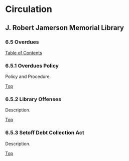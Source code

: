 [0]: /README.md
[6.5]: overdues.md

# Circulation
## J. Robert Jamerson Memorial Library
### 6.5 Overdues
[Table of Contents][0]

### 6.5.1 Overdues Policy [](#overdue-policy)
Policy and Procedure.

[Top][6.5]

### 6.5.2 Library Offenses [](#library-offenses)
Description.

[Top][6.5]

### 6.5.3 Setoff Debt Collection Act [](#setoff-debt-collection-act)
Description.

[Top][6.5]